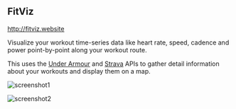## FitViz

http://fitviz.website

Visualize your workout time-series data like heart rate, speed, cadence and power point-by-point along your workout route.

This uses the [Under Armour](https://developer.underarmour.com/) and [Strava](http://strava.github.io/api/) APIs to gather detail information about your workouts and display them on a map.

![screenshot1](img/screenshot1.png)

![screenshot2](img/screenshot2.png)